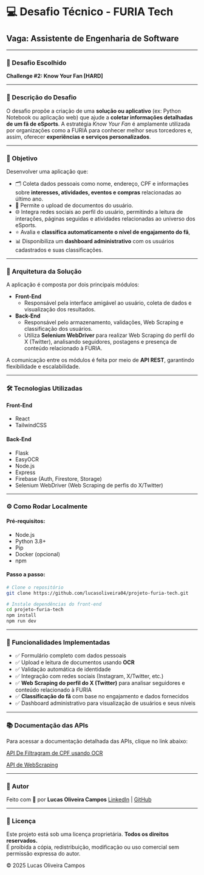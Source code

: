 # 💻 Desafio Técnico - FURIA Tech  
## Vaga: Assistente de Engenharia de Software

---

### 🎯 Desafio Escolhido  
**Challenge #2: Know Your Fan [HARD]**

---

### 📝 Descrição do Desafio  

O desafio propõe a criação de uma **solução ou aplicativo** (ex: Python Notebook ou aplicação web) que ajude a **coletar informações detalhadas de um fã de eSports**. A estratégia *Know Your Fan* é amplamente utilizada por organizações como a FURIA para conhecer melhor seus torcedores e, assim, oferecer **experiências e serviços personalizados**.

---

### 🎯 Objetivo

Desenvolver uma aplicação que:

- 🗂️ Coleta dados pessoais como nome, endereço, CPF e informações sobre **interesses, atividades, eventos e compras** relacionadas ao último ano.  
- 📎 Permite o upload de documentos do usuário.  
- 🌐 Integra redes sociais ao perfil do usuário, permitindo a leitura de interações, páginas seguidas e atividades relacionadas ao universo dos eSports.  
- ⭐ Avalia e **classifica automaticamente o nível de engajamento do fã**,  
- 📊 Disponibiliza um **dashboard administrativo** com os usuários cadastrados e suas classificações.

---

### 🧱 Arquitetura da Solução

A aplicação é composta por dois principais módulos:

- **Front-End**  
  - Responsável pela interface amigável ao usuário, coleta de dados e visualização dos resultados.  
- **Back-End**  
  - Responsável pelo armazenamento, validações, Web Scraping e classificação dos usuários.  
  - Utiliza **Selenium WebDriver** para realizar Web Scraping do perfil do X (Twitter), analisando seguidores, postagens e presença de conteúdo relacionado à FURIA.

A comunicação entre os módulos é feita por meio de **API REST**, garantindo flexibilidade e escalabilidade.

---

### 🛠️ Tecnologias Utilizadas

#### Front-End  
- React  
- TailwindCSS  

#### Back-End  
- Flask  
- EasyOCR  
- Node.js  
- Express  
- Firebase (Auth, Firestore, Storage)  
- Selenium WebDriver (Web Scraping de perfis do X/Twitter)

---

### ⚙️ Como Rodar Localmente

#### Pré-requisitos:
- Node.js  
- Python 3.8+  
- Pip  
- Docker (opcional)  
- npm  

#### Passo a passo:

```bash
# Clone o repositório
git clone https://github.com/lucasoliveira04/projeto-furia-tech.git

# Instale dependências do front-end
cd projeto-furia-tech
npm install
npm run dev

````

---

### 🧩 Funcionalidades Implementadas

* ✅ Formulário completo com dados pessoais
* ✅ Upload e leitura de documentos usando **OCR**
* ✅ Validação automática de identidade
* ✅ Integração com redes sociais (Instagram, X/Twitter, etc.)
* ✅ **Web Scraping do perfil do X (Twitter)** para analisar seguidores e conteúdo relacionado à FURIA
* ✅ **Classificação do fã** com base no engajamento e dados fornecidos
* ✅ Dashboard administrativo para visualização de usuários e seus níveis

---

### 📚 Documentação das APIs

Para acessar a documentação detalhada das APIs, clique no link abaixo:

[API De Filtragram de CPF usando OCR](https://github.com/lucasoliveira04/api-easyocr.git)

[API de WebScraping](https://github.com/lucasoliveira04/api-scrapping.git)

---

### 👤 Autor

Feito com 💙 por **Lucas Oliveira Campos**
[LinkedIn](https://linkedin.com/in/lucas-oliveia-campos) | [GitHub](https://github.com/lucasoliveira04)

---
### 📄 Licença

Este projeto está sob uma licença proprietária. **Todos os direitos reservados.**  
É proibida a cópia, redistribuição, modificação ou uso comercial sem permissão expressa do autor.

© 2025 Lucas Oliveira Campos
